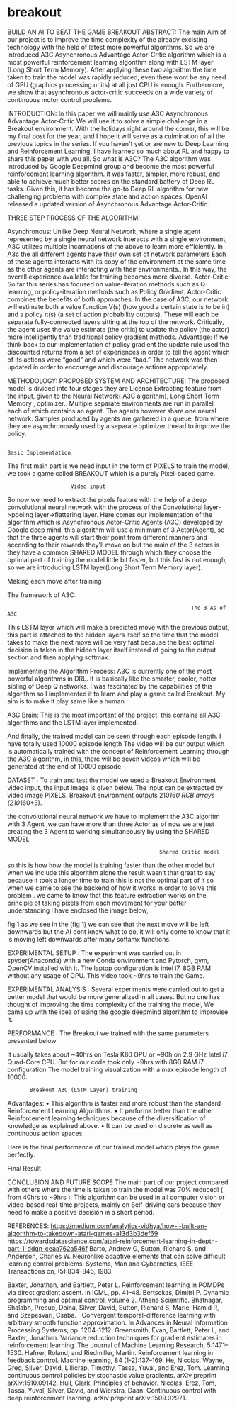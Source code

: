 # breakout
BUILD AN AI TO BEAT THE GAME BREAKOUT
ABSTRACT:
The main Aim of our project is to improve the time complexity of the already excisting technology with the help of latest more powerful algorithms. So we are introduced A3C Asynchronous Advantage Actor-Critic algorithm which is a most powerful reinforcement learning algorithm along with LSTM layer (Long Short Term Memory). After applying these two algorithm the time taken to train the model was rapidly reduced, even there wont be any need of GPU (graphics processing units) at all just CPU is enough. Furthermore, we show that asynchronous actor-critic succeeds on a wide variety of continuous motor control problems.

INTRODUCTION:
In this paper we will mainly use A3C Asynchronous Advantage Actor-Critic We will use it to solve a simple challenge in a Breakout environment. With the holidays right around the corner, this will be my final post for the year, and I hope it will serve as a culmination of all the previous topics in the series. If you haven't yet or are new to Deep Learning and Reinforcement Learning, I have learned so much about RL and happy to share this paper with you all.
So what is A3C? The A3C algorithm was introduced by Google Deepmind group and become the most powerful reinforcement learning algorithm. It was faster, simpler, more robust, and able to achieve much better scores on the standard battery of Deep RL tasks. Given this, it has become the go-to Deep RL algorithm for new challenging problems with complex state and action spaces. OpenAI released a updated version of Asynchronous Advantage Actor-Critic.



THREE STEP PROCESS OF THE ALGORITHM:

Asynchronous: Unlike Deep Neural Network, where a single agent represented by a single neural network interacts with a single environment, A3C utilizes multiple incarnations of the above to learn more efficiently. In A3c the all different agents have their own set of network parameters Each of these agents interacts with its copy of the environment at the same time as the other agents are interacting with their environments.. In this way, the overall experience available for training becomes more diverse.
Actor-Critic: So far this series has focused on value-iteration methods such as Q-learning, or policy-iteration methods such as Policy Gradient. Actor-Critic combines the benefits of both approaches. In the case of A3C, our network will estimate both a value function V(s) (how good a certain state is to be in) and a policy π(s) (a set of action probability outputs). These will each be separate fully-connected layers sitting at the top of the network. Critically, the agent uses the value estimate (the critic) to update the policy (the actor) more intelligently than traditional policy gradient methods.
Advantage: If we think back to our  implementation of policy gradient the update rule used the discounted returns from a set of experiences in order to tell the agent which of its actions were “good” and which were “bad.” The network was then updated in order to encourage and discourage actions appropriately.







METHODOLOGY:
PROPOSED SYSTEM AND ARCHITECTURE:
The proposed model is divided into four stages they are License Extracting feature from the input, given to the Neural Network( A3C algorithm), Long Short Term Memory , optimizer.. Multiple separate environments are run in parallel, each of which contains an agent. The agents however share one neural network. Samples produced by agents are gathered in a queue, from where they are asynchronously used by a separate optimizer thread to improve the policy.

 
                                                                      Basic Implementation

The first main part is we need input in the form of PIXELS to train the model, we took a game called BREAKOUT which is a purely Pixel-based game.
                                                        
						Video input

So now we need to extract the pixels feature with the help of a deep convolutional neural network with the process of the Convolutional layer->pooling layer->flattering layer.
Here comes our implementation of the algorithm which is Asynchronous Actor-Critic Agents (A3C) developed by Google deep mind, this algorithm will use a minimum of 3 Actor(Agent), so that the three agents will start their point from different manners and according to their rewards they'll move on but the main of the 3 actors is they have a common SHARED MODEL through which they choose the optimal part of training the model little bit faster, but this fast is not enough, so we are introducing LSTM layer(Long Short Term Memory layer).

                                 
Making each move after training


The framework of A3C:
                     
                                                              The 3 As of A3C
This LSTM layer which will make a predicted move with the previous output, this part is attached to the hidden layers itself so the time that the model takes to make the next move will be very fast because the best optimal decision is taken in the hidden layer itself instead of going to the output section and then applying softmax.                            

Implementing the Algorithm Process:
A3C is currently one of the most powerful algorithms in DRL. It is basically like the smarter, cooler, hotter sibling of Deep Q networks. I was fascinated by the capabilities of this algorithm so I implemented it to learn and play a game called Breakout. My aim is to make it play same like a human

 




A3C Brain:
 This is the most important of the project, this contains all A3C algorithms and the LSTM layer implemented. 
 

And finally, the trained model can be seen through each episode length. I have totally used 10000 episode length 
The video will be our output which is automatically trained with the concept of Reinforcement Learning through the A3C algorithm,  in this, there will be seven videos which will be generated at the end of 10000 episode  






DATASET :
To train and test the model we used a Breakout Environment video input, the input image is given below.
The input can be extracted by video image PIXELS. Breakout environment outputs 210*160 RCB arrays (210*160*3).

 
the convolutional neural network we have to implement the A3C algoritm with 3 Agent ,we can have more than three Actor as of now we are just creating the 3 Agent to working simultaneously by using the SHARED MODEL

 
                                                    Shared Critic model
so this is how how the model is training faster than the other model but when we include this algorithm alone the result wasn’t that great to say because it took a longer time to train this is not the optimal part of it so when we came to see the backend of how it works in order to solve this problem .
we came to know that this feature extraction works on the principle of taking pixels from each movement for your better understanding i have enclosed the image below,
                                                     
fig 1
as we see in the (fig 1) we can see that the next move will be left downwards but the AI dont know what to do, it will only come to know that it is moving left downwards after many softamx functions.



EXPERIMENTAL SETUP :
The experiment was carried out in spyder(Anaconda) with a new Conda environment and Pytorch, gym, OpenCV installed with it. The laptop configuration is intel i7, 8GB RAM without any usage of GPU. This video took ~9hrs to train the Game.


EXPERIMENTAL ANALYSIS :
Several experiments were carried out to get a better model that would be more generalized in all cases. But no one has thought of improving the time complexity of the training the model, We came up with the idea of using the google deepmind algorithm to improvise it.

PERFORMANCE :
	The Breakout we trained with the same parameters presented below
 

It usually takes about ~40hrs on Tesla K80 GPU or ~90h on 2.9 GHz Intel i7 Quad-Core CPU. But for our code took only ~9hrs with 8GB RAM i7 configuration 
The model training visualization with a max episode length of 10000:

 
	       Breakout A3C (LSTM Layer) training
Advantages:
•	This algorithm is faster and more robust than the standard Reinforcement Learning Algorithms.
•	It performs better than the other Reinforcement learning techniques because of the diversification of knowledge as explained above.
•	It can be used on discrete as well as continuous action spaces.


Here is the final performance of our trained model which plays the game perfectly.
 
Final Result

CONCLUSION AND FUTURE SCOPE
The main part of our project compared with others where the time is taken to train the model was 70% reduced! ( from 40hrs to ~9hrs ). This algorithm can be used in all computer vision or video-based real-time projects, mainly on Self-driving cars because they need to make a positive decision in a short period. 

REFERENCES:
	https://medium.com/analytics-vidhya/how-i-built-an-algorithm-to-takedown-atari-games-a13d3b3def69
https://towardsdatascience.com/atari-reinforcement-learning-in-depth-part-1-ddqn-ceaa762a546f
Barto, Andrew G, Sutton, Richard S, and Anderson, Charles W. Neuronlike adaptive elements that can solve difficult learning control problems. Systems, Man and Cybernetics, IEEE Transactions on, (5):834–846, 1983.

Baxter, Jonathan, and Bartlett, Peter L. Reinforcement learning in POMDPs via direct gradient ascent. In ICML, pp. 41–48.
 Bertsekas, Dimitri P. Dynamic programming and optimal control, volume 2. Athena Scientific.
 Bhatnagar, Shalabh, Precup, Doina, Silver, David, Sutton, Richard S, Marie, Hamid R, and Szepesvari, Csaba. ´ Convergent temporal-difference learning with arbitrary smooth function approximation. In Advances in Neural Information Processing Systems, pp. 1204–1212. 
 Greensmith, Evan, Bartlett, Peter L, and Baxter, Jonathan. Variance reduction techniques for gradient estimates in reinforcement learning. The Journal of Machine Learning Research, 5:1471–1530.
 Hafner, Roland, and Riedmiller, Martin. Reinforcement learning in feedback control. Machine learning, 84 (1-2):137–169. 
 He, Nicolas, Wayne, Greg, Silver, David, Lillicrap, Timothy, Tassa, Yuval, and Erez, Tom. Learning continuous control policies by stochastic value gradients. arXiv preprint arXiv:1510.09142. 
 Hull, Clark. Principles of behavior.
Nicolas, Erez, Tom, Tassa, Yuval, Silver, David, and Wierstra, Daan. Continuous control with deep reinforcement learning. arXiv preprint arXiv:1509.02971.


